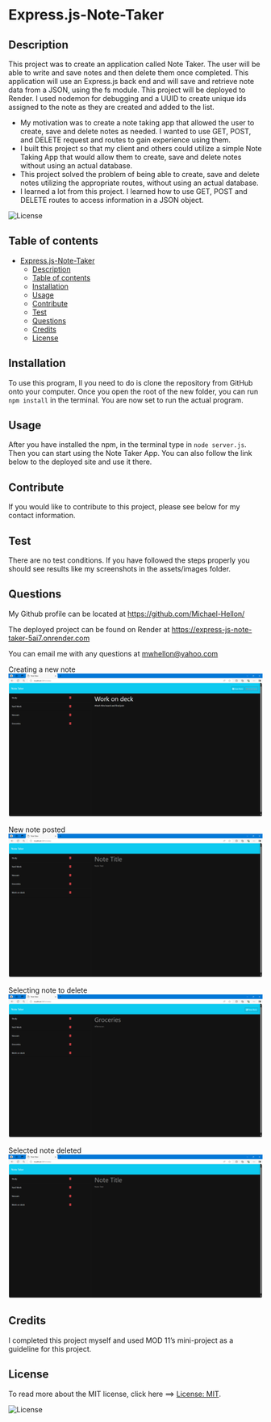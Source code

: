 
# Express.js-Note-Taker

## Description

This project was to create an application called Note Taker. The user will be able to write and save notes and then delete them once completed. This application will use an Express.js back end and will save and retrieve note data from a JSON, using the fs module. This project will be deployed to Render. I used nodemon for debugging and a UUID to create unique ids assigned to the note as they are created and added to the list. 

- My motivation was to create a note taking app that allowed the user to create, save and delete notes as needed. I wanted to use GET, POST, and DELETE request and routes to gain experience using them.
- I built this project so that my client and others could utilize a simple Note Taking App that would allow them to create, save and delete notes without using an actual database.
- This project solved the problem of being able to create, save and delete notes utilizing the appropriate routes, without using an actual database.
- I learned a lot from this project. I learned how to use GET, POST and DELETE routes to access information in a JSON object.

![License](https://img.shields.io/badge/License-MIT-green.svg)

## Table of contents

- [Express.js-Note-Taker](#expressjs-note-taker)
  - [Description](#description)
  - [Table of contents](#table-of-contents)
  - [Installation](#installation)
  - [Usage](#usage)
  - [Contribute](#contribute)
  - [Test](#test)
  - [Questions](#questions)
  - [Credits](#credits)
  - [License](#license)

## Installation

To use this program, ll you need to do is clone the repository from GitHub onto your computer. Once you open the root of the new folder, you can run `npm install` in the terminal. You are now set to run the actual program.

## Usage

After you have installed the npm, in the terminal type in `node server.js`. Then you can start using the Note Taker App. You can also follow the link below to the deployed site and use it there.

## Contribute

If you would like to contribute to this project, please see below for my contact information.

## Test

There are no test conditions. If you have followed the steps properly you should see results like my screenshots in the assets/images folder.

## Questions

My Github profile can be located at <https://github.com/Michael-Hellon/>

The deployed project can be found on Render at <https://express-js-note-taker-5ai7.onrender.com>

You can email me with any questions at <mwhellon@yahoo.com>

Creating a new note
![screenshot](/public/assets/images/creating%20a%20note.png)

New note posted
![screenshot](/public/assets/images/new%20note%20posted.png)

Selecting note to delete
![screenshot](/public/assets/images/selecting%20note%20to%20delete.png)

Selected note deleted
![screenshot](/public/assets/images/note_deleted.png)


## Credits

I completed this project myself and used MOD 11’s mini-project as a guideline for this project.

## License

To read more about the MIT license, click here ==> [License: MIT](https://opensource.org/licenses/MIT).

![License](https://img.shields.io/badge/License-MIT-green.svg)
